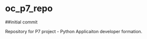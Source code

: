 # oc_p7_repo

##initial commit

Repository for P7 project - Python Applicaiton developer formation.
